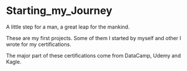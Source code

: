 # Starting_my_Journey
A little step for a man, a great leap for the mankind.

These are my first projects. Some of them I started by myself and other I wrote for my certifications.

The major part of these certifications come from DataCamp, Udemy and Kagle.
